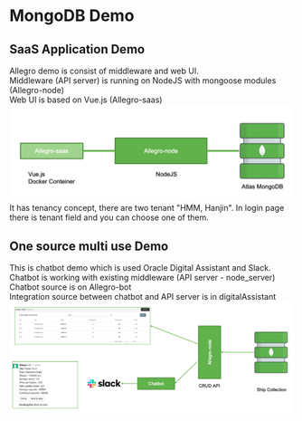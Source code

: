 # MongoDB Demo

## SaaS Application Demo
Allegro demo is consist of middleware and web UI.   
Middleware (API server) is running on NodeJS with mongoose modules (Allegro-node)   
Web UI is based on Vue.js (Allegro-saas)   
![Architecture](/images/image1.png)   
It has tenancy concept, there are two tenant "HMM, Hanjin". In login page there is tenant field and you can choose one of them.


## One source multi use Demo
This is chatbot demo which is used Oracle Digital Assistant and Slack.   
Chatbot is working with existing middleware (API server - node_server)  
Chatbot source is on Allegro-bot   
Integration source between chatbot and API server is in digitalAssistant   
![Architecture](/images/image2.png)   

